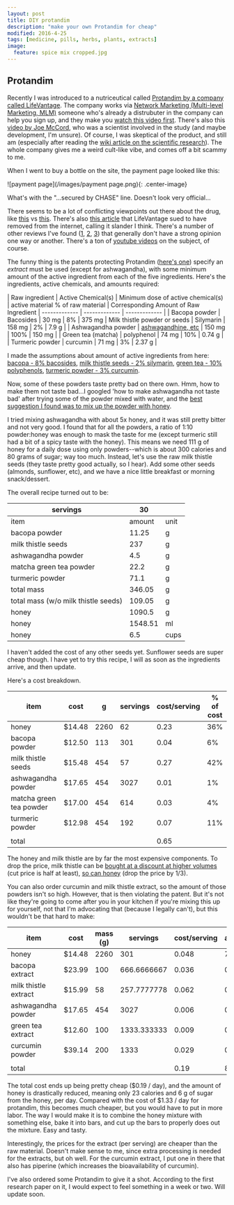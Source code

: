 ```yaml
---
layout: post
title: DIY protandim
description: "make your own Protandim for cheap"
modified: 2016-4-25
tags: [medicine, pills, herbs, plants, extracts]
image:
  feature: spice mix cropped.jpg
---
```


## Protandim

Recently I was introduced to a nutriceutical called [Protandim by a company called LifeVantage](http://www.lifevantage.com/).  The company works via [Network Marketing (Multi-level Marketing, MLM)](https://en.wikipedia.org/wiki/Multi-level_marketing) someone who's already a distrubuter in the company can help you sign up, and they make you [watch this video first](https://www.youtube.com/watch?v=LTBpSjiTWv0).  There's also this [video by Joe McCord](https://www.youtube.com/watch?v=_45LiaZzt8w&feature=youtu.be), who was a scientist involved in the study (and maybe development, I'm unsure).  Of course, I was skeptical of the product, and still am (especially after reading the [wiki article on the scientific research](https://en.wikipedia.org/wiki/Protandim#Research)).  The whole company gives me a weird cult-like vibe, and comes off a bit scammy to me.

When I went to buy a bottle on the site, the payment page looked like this:

![payment page](/images/payment page.png){: .center-image}

What's with the "...secured by CHASE" line.  Doesn't look very official... 

There seems to be a lot of conflicting viewpoints out there about the drug, like [this](https://www.google.com/url?sa=t&rct=j&q=&esrc=s&source=web&cd=6&cad=rja&uact=8&ved=0ahUKEwjN_NaZhKvMAhWLzoMKHXYGD9MQFggrMAU&url=http%3A%2F%2Fprotandimretort.com%2Fprotandim-dr-mccord-inventor-vs-paul-myhill%2F&usg=AFQjCNHfl8PjAE6EQvvv197z4ZaXwQbE3w&sig2=P1ogDLzPd_EWKqkUCq6ZCw) vs [this](http://protandimretort.com/protandim-dr-mccord-inventor-vs-paul-myhill/).  There's also [this article](http://web.archive.org/web/20101114031418/http://www.lazymanandmoney.com/lifevantage-protandim-scam) that LifeVantage sued to have removed from the internet, calling it slander I think.  There's a number of other reviews I've found ([1](http://supplement-geek.com/protandim-research-review-lifevantage/), [2](http://themedicineguy.com/protandim-life-extender-or-money-waster/), [3](https://www.sciencebasedmedicine.org/protandim-another-kind-of-antioxidant/)) that generally don't have a strong opinion one way or another.  There's a ton of [youtube videos](https://www.youtube.com/results?search_query=protandim) on the subject, of course.

The funny thing is the patents protecting Protandim ([here's one](https://www.google.com/patents/US7923045?dq=protandim&hl=en&sa=X&ved=0ahUKEwjIp_SvgavMAhXHxIMKHeCTD5IQ6AEIHDAA)) specify an *extract* must be used (except for ashwagandha), with some minimum amount of the active ingredient from each of the five ingredients.  Here's the ingredients, active chemicals, and amounts required:

| Raw ingredient | Active Chemical(s) | Minimum dose of active chemical(s) | active material % of raw material | Corresponding Amount of Raw Ingredient
| ------------- | ------------- | ------------- |
| Bacopa powder  | Bacosides  | 30 mg | 8% | 375 mg
| Milk thistle powder or seeds  | Silymarin  | 158 mg | 2% | 7.9 g |
| Ashwagandha powder  | [ashwagandhine, etc](https://www.mountainroseherbs.com/products/ashwagandha-root-powder/profile)  | 150 mg | 100% | 150 mg |
| Green tea (matcha)  | polyphenol  | 74 mg | 10% | 0.74 g |
| Turmeric powder  | curcumin  | 71 mg | 3% | 2.37 g |


I made the assumptions about amount of active ingredients from here: [bacopa - 8% bacosides](https://examine.com/supplements/bacopa-monnieri/), [milk thistle seeds - 2% silymarin](https://examine.com/supplements/bacopa-monnieri/), [green tea - 10% polyphenols](http://www.teatech.com/faqs.php), [turmeric powder - 3% curcumin](http://www.ncbi.nlm.nih.gov/pubmed/17044766).

Now, some of these powders taste pretty bad on there own.  Hmm, how to make them not taste bad...I googled 'how to make ashwagandha not taste bad' after trying some of the powder mixed with water, and the [best suggestion I found was to mix up the powder with honey](https://www.quora.com/Whats-the-best-way-to-consume-Ashwagandha-powder).

I tried mixing ashwagandha with about 5x honey, and it was still pretty bitter and not very good.  I found that for all the powders, a ratio of 1:10 powder:honey was enough to mask the taste for me (except turmeric still had a bit of a spicy taste with the honey).  This means we need 111 g of honey for a daily dose using only powders--which is about 300 calories and 80 grams of sugar; way too much.  Instead, let's use the raw milk thistle seeds (they taste pretty good actually, so I hear).  Add some other seeds (almonds, sunflower, etc), and we have a nice little breakfast or morning snack/dessert.

The overall recipe turned out to be:

| servings                        | 30      |      |
|---------------------------------|---------|------|
| item                            | amount  | unit |
| bacopa powder                   | 11.25   | g    |
| milk thistle seeds              | 237     | g    |
| ashwagandha powder              | 4.5     | g    |
| matcha green tea powder         | 22.2    | g    |
| turmeric powder                 | 71.1    | g    |
| total mass                      | 346.05  | g    |
| total mass (w/o milk thistle seeds) | 109.05  | g    |
| honey                           | 1090.5  | g    |
| honey                           | 1548.51 | ml   |
| honey                           | 6.5     | cups |

I haven't added the cost of any other seeds yet.  Sunflower seeds are super cheap though.
I have yet to try this recipe, I will as soon as the ingredients arrive, and then update.


Here's a cost breakdown.

| item                    | cost  | g    | servings | cost/serving | % of cost | link                                                                                                                                                          |
|-------------------------|-------|------|----------|--------------|-----------|---------------------------------------------------------------------------------------------------------------------------------------------------------------|
| honey                   | $14.48 | 2260 | 62       | 0.23         | 36%       | [link](http://www.walmart.com/ip/Pure-N-Simple-100-Pure-Honey-80-oz/19857743?reviews_limit=10&)                                                                       |
| bacopa powder           | $12.50  | 113  | 301      | 0.04         | 6%        | [link](http://www.ebay.com/itm/4-oz-Bacopa-Monnieri-Powder-Bacopa-Monnieri-113-g-25-lb-/181819981382?hash=item2a5550be46:g:idAAAOSwqu9VQSqS)                          |
| milk thistle seeds      | $15.48 | 454  | 57       | 0.27         | 42%       | [link](http://www.ebay.com/itm/Milk-Thistle-Seeds-Organic-1-lb-Pkg-/182046952805?hash=item2a62d80d65:g:ViIAAOSwoBtW3c0N)                                          |
| ashwagandha powder      | $17.65 | 454  | 3027     | 0.01         | 1%        | [link](http://www.ebay.com/itm/Ashwagandha-Root-Powder-1-LB-16oz-Withania-Somnifera-Non-GMO-/300951025064?var=&hash=item46121435a8:m:mGlOR7esWOL8llOYe-dBgcg)         |
| matcha green tea powder | $17.00    | 454  | 614      | 0.03         | 4%        | [link](http://www.ebay.com/itm/PURE-MATCHA-GREEN-TEA-POWDER-100-NATURAL-1-LB-16-OZ-/151904213664?hash=item235e325aa0:g:mxYAAOSwHQ9WYHbY)                              |
| turmeric powder         | $12.98 | 454  | 192      | 0.07         | 11%       | [link](http://www.ebay.com/itm/100-Pure-HIGHEST-QUALITY-1Lb-TURMERIC-ROOT-GROUND-POWDER-Curcuma-Longa-16oz-453g-/381532902602?hash=item58d52214ca:g:Gg0AAOSwpzdWqrYL) |
|                         |       |      |          |              |           |                                                                                                                                                               |
| total                   |       |      |          | 0.65         |           |    

The honey and milk thistle are by far the most expensive components.  To drop the price, milk thistle can be [bought at a discount at higher volumes](http://www.herbco.com/p-380-milk-thistle-seed-whole.aspx?test=zeros&utm_expid=8790734-0.3AeVqw8lSiWXCekb73M-rw.1&gclid=CjwKEAjwgPe4BRCB66GG8PO69QkSJAC4EhHhS3iCKx-efUbnlDksK3ApFaSmpyqYHM1l0yiEnYzGAhoCLyzw_wcB&utm_referrer=https%3A%2F%2Fwww.google.com%2F) (cut price is half at least), [so can honey](http://www.webstaurantstore.com/monarchs-choice-bakers-special-honey-60-lb-pail/789HONBAKE60.html?utm_source=Google&utm_medium=cpc&utm_campaign=GoogleShopping&gclid=CjwKEAjwgPe4BRCB66GG8PO69QkSJAC4EhHhy6P7wW0oKPYBUF5oEGUEJ9pddzW8uF8tHZOJdU44mBoC0kXw_wcB) (drop the price by 1/3).

You can also order curcumin and milk thistle extract, so the amount of those powders isn't so high.  However, that is then violating the patent.  But it's not like they're going to come after you in your kitchen if you're mixing this up for yourself, not that I'm advocating that (because I legally can't), but this wouldn't be that hard to make:

| item                 | cost   | mass (g) | servings    | cost/serving | amount/serving |                                                                                                                                                                                  |
|----------------------|--------|----------|-------------|--------------|----------------|----------------------------------------------------------------------------------------------------------------------------------------------------------------------------------|
| honey                | $14.48 | 2260     | 301         | 0.048        | 7.500          | [link](http://www.walmart.com/ip/Pure-N-Simple-100-Pure-Honey-80-oz/19857743?reviews_limit=10&)                                                                                  |
| bacopa extract       | $23.99 | 100      | 666.6666667 | 0.036        | 0.150          | [link](http://www.ebay.com/itm/Bacopa-Monnieri-50-1-Extract-Powder-50-Bacosides-Memory-Supplement-Free-Postage-/172087370558?var=&hash=item281134e33e:m:mOBY09syzLVzErfrYJhtwzw) |
| milk thistle extract | $15.99 | 58       | 257.7777778 | 0.062        | 0.225          | [link](http://www.ebay.com/itm/Milk-Thistle-80-Silymarin-Natural-Seed-Extract-Powder-Silybum-marianum-/111742973795?var=&hash=item1a04667763:m:m-FMUtm6RFAOOtExOMnvWdw)          |
| ashwagandha powder   | $17.65 | 454      | 3027        | 0.006        | 0.150          | [link](http://www.ebay.com/itm/Ashwagandha-Root-Powder-1-LB-16oz-Withania-Somnifera-Non-GMO-/300951025064?var=&hash=item46121435a8:m:mGlOR7esWOL8llOYe-dBgcg)                    |
| green tea extract    | $12.60 | 100      | 1333.333333 | 0.009        | 0.075          | [link](http://www.ebay.com/itm/100g-Green-Tea-EXTRACT-Powder-98-Polyphenol-50-EGCG-80-Catechins-FREE-SHIP-/151565216451?hash=item2349fdaac3:g:ZK0AAOSwmrlUxA3Q)                  |
| curcumin powder      | $39.14 | 200      | 1333        | 0.029        | 0.150          | [link](http://www.ebay.com/itm/Turmeric-Curcumin-95-Piperine-Powder-Extract-Supplement-High-Bioavailability-/172003708801?)                                                      |
|                      |        |          |             |              |                |                                                                                                                                                                                  |
| total                |        |          |             | 0.19         | 8.250          |               

The total cost ends up being pretty cheap ($0.19 / day), and the amount of honey is drastically reduced, meaning only 23 calories and 6 g of sugar from the honey, per day.  Compared with the cost of $1.33 / day for protandim, this becomes much cheaper, but you would have to put in more labor.  The way I would make it is to combine the honey mixture with something else, bake it into bars, and cut up the bars to properly does out the mixture.  Easy and tasty.

Interestingly, the prices for the extract (per serving) are cheaper than the raw material.  Doesn't make sense to me, since extra processing is needed for the extracts, but oh well.  For the curcumin extract, I put one in there that also has piperine (which increases the bioavailability of curcumin).

I've also ordered some Protandim to give it a shot.  According to the first research paper on it, I would expect to feel something in a week or two.  Will update soon.